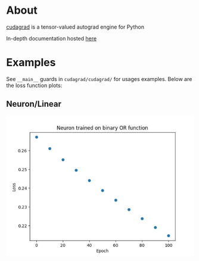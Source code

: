 # About 

[cudagrad](https://pypi.org/project/cudagrad/) is a tensor-valued autograd engine for Python

In-depth documentation hosted [here](https://9oose.com/nb/CudagradDocs)

# Examples

See `__main__` guards in `cudagrad/cudagrad/` for usages examples. Below are the loss function plots:

## Neuron/Linear

![](cudagrad/neuron.jpg)